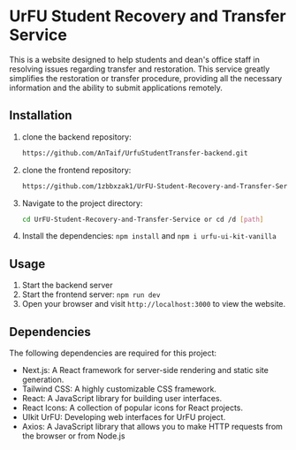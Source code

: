 # UrFU Student Recovery and Transfer Service
This is a website designed to help students and dean's office staff in resolving issues regarding transfer and restoration. This service greatly simplifies the restoration or transfer procedure, providing all the necessary information and the ability to submit applications remotely.

## Installation

1. clone the backend repository:
   ```bash
   https://github.com/AnTaif/UrfuStudentTransfer-backend.git
   ```
3. clone the frontend repository:
   ```bash
   https://github.com/1zbbxzak1/UrFU-Student-Recovery-and-Transfer-Service.git
   ```
5. Navigate to the project directory:
   ```bash
   cd UrFU-Student-Recovery-and-Transfer-Service or cd /d [path]
   ```
7. Install the dependencies: `npm install` and `npm i urfu-ui-kit-vanilla`

## Usage

1. Start the backend server
2. Start the frontend server: `npm run dev`
3. Open your browser and visit `http://localhost:3000` to view the website.

## Dependencies

The following dependencies are required for this project:

- Next.js: A React framework for server-side rendering and static site generation.
- Tailwind CSS: A highly customizable CSS framework.
- React: A JavaScript library for building user interfaces.
- React Icons: A collection of popular icons for React projects.
- UIkit UrFU: Developing web interfaces for UrFU project.
- Axios: A JavaScript library that allows you to make HTTP requests from the browser or from Node.js
